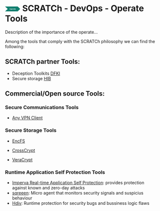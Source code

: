 # <img src="../images/operate.png" alt ='operate'  width="10%" > SCRATCh - DevOps - Operate Tools


Description of the importance of the operate...


Among the tools that comply with the SCRATCh philosophy we can find the following:


## **SCRATCh partner Tools**:	
* Deception Toolkits [DFKI]
* Secure storage [HIB]


## **Commercial/Open source Tools**:

### Secure Communications Tools
* [Any VPN Client]

### Secure Storage Tools
* [EncFS]

* [CrossCrypt]

* [VeraCrypt]

### Runtime Application Self Protection Tools
* [Imperva Real-time Application Self Protection]: provides protection against known and zero-day attacks
* [sqreeen]: Micro agent that monitors security signals and suspicius behaviour
* [Hdiv]: Runtime protection for security bugs and bussiness logic flaws


[EncFS]: https://encfsmp.sourceforge.io/
[CrossCrypt]: https://www.openhub.net/p/9550
[VeraCrypt]: https://www.veracrypt.fr/en/Home.html
[HIB]: /Operate/HIB/README.md 
[DFKI]: /Operate/DFKI/README.md 
[Any VPN Client]: https://www.cisco.com/c/es_es/products/security/anyconnect-secure-mobility-client/index.html
[Imperva Real-time Application Self Protection]:  https://www.imperva.com/products/runtime-application-self-protection-rasp/
[sqreeen]: https://www.sqreen.com/
[Hdiv]: https://hdivsecurity.com/runtime-application-self-protection-rasp
